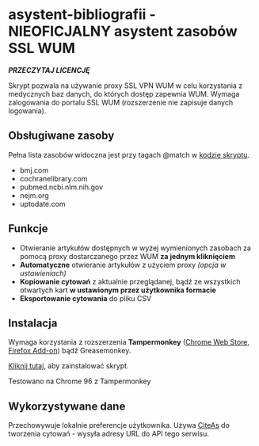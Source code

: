 # asystent-bibliografii - NIEOFICJALNY asystent zasobów SSL WUM

__*PRZECZYTAJ LICENCJĘ*__

Skrypt pozwala na używanie proxy SSL VPN WUM w celu korzystania z medycznych baz danych, do których dostęp zapewnia WUM. Wymaga zalogowania do portalu SSL WUM (rozszerzenie nie zapisuje danych logowania).

## Obsługiwane zasoby

Pełna lista zasobów widoczna jest przy tagach @match w [kodzie skryptu](https://github.com/wodac/asystent-bibliografii/blob/main/asystent.user.js).

- bmj.com
- cochranelibrary.com
- pubmed.ncbi.nlm.nih.gov
- nejm.org
- uptodate.com

## Funkcje

- Otwieranie artykułów dostępnych w wyżej wymienionych zasobach za pomocą proxy dostarczanego przez WUM **za jednym kliknięciem**
- **Automatyczne** otwieranie artykułów z użyciem proxy *(opcja w ustawieniach)*
- **Kopiowanie cytowań** z aktualnie przeglądanej, bądź ze wszystkich otwartych kart **w ustawionym przez użytkownika formacie**
- **Eksportowanie cytowania** do pliku CSV

## Instalacja

Wymaga korzystania z rozszerzenia **Tampermonkey** ([Chrome Web Store](https://chrome.google.com/webstore/detail/tampermonkey/dhdgffkkebhmkfjojejmpbldmpobfkfo), [Firefox Add-on](https://addons.mozilla.org/pl/firefox/addon/tampermonkey/)) bądź Greasemonkey.

[Kliknij tutaj](https://github.com/wodac/asystent-bibliografii/raw/main/asystent.user.js), aby zainstalować skrypt.

Testowano na Chrome 96 z Tampermonkey

## Wykorzystywane dane

Przechowywuje lokalnie preferencje użytkownika. Używa [CiteAs](https://citeas.org/) do tworzenia cytowań - wysyła adresy URL do API tego serwisu.
